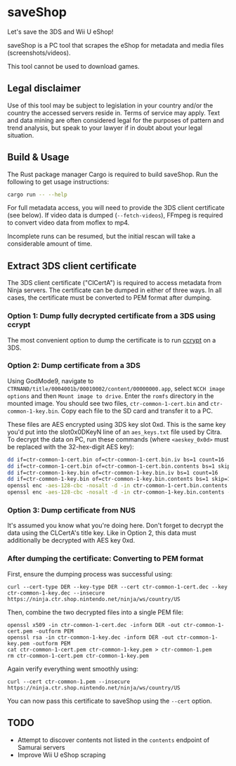 # saveShop

Let's save the 3DS and Wii U eShop!

saveShop is a PC tool that scrapes the eShop for metadata and media files (screenshots/videos).

This tool cannot be used to download games.

## Legal disclaimer

Use of this tool may be subject to legislation in your country and/or the country the accessed servers reside in. Terms of service may apply.
Text and data mining are often considered legal for the purposes of pattern and trend analysis, but speak to your lawyer if in doubt about your legal situation.

## Build & Usage

The Rust package manager Cargo is required to build saveShop. Run the following to get usage instructions:
```sh
cargo run -- --help
```

For full metadata access, you will need to provide the 3DS client certificate (see below).
If video data is dumped (`--fetch-videos`), FFmpeg is required to convert video data from moflex to mp4.

Incomplete runs can be resumed, but the initial rescan will take a considerable amount of time.

## Extract 3DS client certificate

The 3DS client certificate ("ClCertA") is required to access metadata from Ninja servers.
The certificate can be dumped in either of three ways. In all cases, the certificate must be converted to PEM format after dumping.

### Option 1: Dump fully decrypted certificate from a 3DS using ccrypt

The most convenient option to dump the certificate is to run [ccrypt](https://github.com/SciresM/ccrypt) on a 3DS.

### Option 2: Dump certificate from a 3DS

Using GodMode9, navigate to `CTRNAND/title/0004001b/00010002/content/00000000.app`, select `NCCH image options` and then `Mount image to drive`.
Enter the `romfs` directory in the mounted image. You should see two files, `ctr-common-1-cert.bin` and `ctr-common-1-key.bin`. Copy each file to the SD card and transfer it to a PC.

These files are AES encrypted using 3DS key slot 0xd. This is the same key you'd put into the slot0x0DKeyN line of an `aes_keys.txt` file used by Citra.
To decrypt the data on PC, run these commands (where `<aeskey_0x0d>` must be replaced with the 32-hex-digit AES key):
```sh
dd if=ctr-common-1-cert.bin of=ctr-common-1-cert.bin.iv bs=1 count=16
dd if=ctr-common-1-cert.bin of=ctr-common-1-cert.bin.contents bs=1 skip=16
dd if=ctr-common-1-key.bin of=ctr-common-1-key.bin.iv bs=1 count=16
dd if=ctr-common-1-key.bin of=ctr-common-1-key.bin.contents bs=1 skip=16
openssl enc -aes-128-cbc -nosalt -d -in ctr-common-1-cert.bin.contents -K <aeskey_0x0d> -iv `xxd -p ctr-common-1-cert.bin.iv` > ctr-common-1-cert.dec
openssl enc -aes-128-cbc -nosalt -d -in ctr-common-1-key.bin.contents -K <aeskey_0x0d> -iv `xxd -p ctr-common-1-key.bin.iv` > ctr-common-1-key.dec
```

### Option 3: Dump certificate from NUS

It's assumed you know what you're doing here. Don't forget to decrypt the data using the CLCertA's title key. Like in Option 2, this data must additionally be decrypted with AES key 0xd.

### After dumping the certificate: Converting to PEM format

First, ensure the dumping process was successful using:
```
curl --cert-type DER --key-type DER --cert ctr-common-1-cert.dec --key ctr-common-1-key.dec --insecure https://ninja.ctr.shop.nintendo.net/ninja/ws/country/US
```

Then, combine the two decrypted files into a single PEM file:
```
openssl x509 -in ctr-common-1-cert.dec -inform DER -out ctr-common-1-cert.pem -outform PEM
openssl rsa -in ctr-common-1-key.dec -inform DER -out ctr-common-1-key.pem -outform PEM
cat ctr-common-1-cert.pem ctr-common-1-key.pem > ctr-common-1.pem
rm ctr-common-1-cert.pem ctr-common-1-key.pem
```

Again verify everything went smoothly using:
```
curl --cert ctr-common-1.pem --insecure https://ninja.ctr.shop.nintendo.net/ninja/ws/country/US
```

You can now pass this certificate to saveShop using the `--cert` option.

## TODO

* Attempt to discover contents not listed in the `contents` endpoint of Samurai servers
* Improve Wii U eShop scraping
